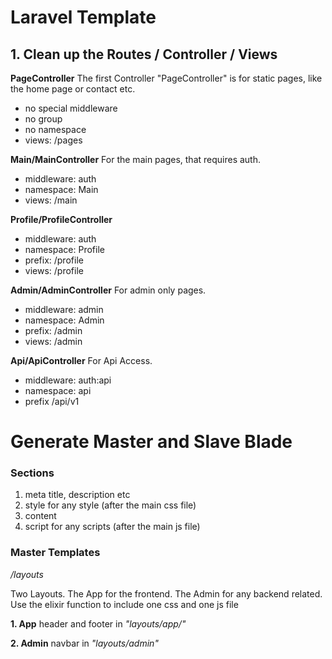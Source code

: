 # Laravel Template

## 1. Clean up the Routes / Controller / Views

**PageController**
The first Controller "PageController" is for static pages, like the home page or contact etc.
- no special middleware
- no group
- no namespace
- views: /pages

**Main/MainController**
For the main pages, that requires auth.
- middleware: auth
- namespace: Main
- views: /main

**Profile/ProfileController**
- middleware: auth
- namespace: Profile
- prefix: /profile
- views: /profile

**Admin/AdminController**
For admin only pages.
- middleware: admin 
- namespace: Admin
- prefix: /admin
- views: /admin

**Api/ApiController**
For Api Access.
- middleware: auth:api
- namespace: api
- prefix /api/v1



# Generate Master and Slave Blade 

### Sections

1. meta
    title, description etc
2. style
    for any style (after the main css file)
3. content
4. script
    for any scripts (after the main js file)

### Master Templates
_/layouts_

Two Layouts. The App for the frontend. The Admin for any backend related.  
Use the elixir function to include one css and one js file

**1. App**
header and footer in _"layouts/app/"_

**2. Admin**
navbar in _"layouts/admin"_
